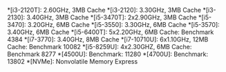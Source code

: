 *[i3-2120T]:    2.60GHz, 3MB Cache
*[i3-2120]:     3.30GHz, 3MB Cache
*[i3-2130]:     3.40GHz, 3MB Cache
*[i5-3470T]:    2x2.90GHz, 3MB Cache
*[i5-3470]:     3.20GHz, 6MB Cache
*[i5-3550]:     3.30GHz, 6MB Cache
*[i5-3570]:     3.40GHz, 6MB Cache
*[i5-6400T]:    5x2.20GHz, 6MB Cache: Benchmark 4384
*[i7-3770]:     3.40GHz, 8MB Cache
*[i7-10710U]:   6x1.10GHz, 12MB Cache: Benchmark 10082
*[i5-8259U]:    4x2.30GHZ, 6MB Cache: Benchmark 8277
*[4500U]:       Benchmark: 11280
*[4700U]:       Benchmark: 13802
*[NVMe]: Nonvolatile Memory Express